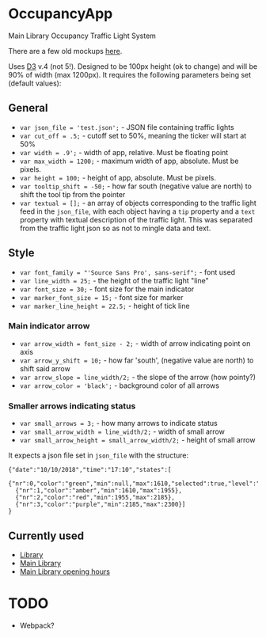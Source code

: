 # OccupancyApp
Main Library Occupancy Traffic Light System

There are a few old mockups [here](https://lac-edwebtools.is.ed.ac.uk/discovered/occupy/).

Uses [D3](https://github.com/d3/d3) v.4 (not 5!). Designed to be 100px height (ok to change) and will be 90% of width (max 1200px).
It requires the following parameters being set (default values):

## General
* `var json_file = 'test.json';` - JSON file containing traffic lights
* `var cut_off = .5;` - cutoff set to 50%, meaning the ticker will start at 50%
* `var width = .9';` - width of app, relative. Must be floating point
* `var max_width = 1200;` - maximum width of app, absolute. Must be pixels.
* `var height = 100;` - height of app, absolute. Must be pixels.
* `var tooltip_shift = -50;` - how far south (negative value are north) to shift the tool tip from the pointer
* `var textual = [];` - an array of objects corresponding to the traffic light feed in the `json_file`, with each object having a `tip` property and a `text` property with textual description of the traffic light. This was separated from the traffic light json so as not to mingle data and text.

## Style
* `var font_family = "'Source Sans Pro', sans-serif";` - font used
* `var line_width = 25;` - the height of the traffic light "line"
* `var font_size = 30;` - font size for the main indicator
* `var marker_font_size = 15;` - font size for marker
* `var marker_line_height = 22.5;` - height of tick line
### Main indicator arrow
* `var arrow_width = font_size - 2;` - width of arrow indicating point on axis
* `var arrow_y_shift = 10;` - how far 'south', (negative value are north) to shift said arrow
* `var arrow_slope = line_width/2;` - the slope of the arrow (how pointy?)
* `var arrow_color = 'black';` - background color of all arrows
### Smaller arrows indicating status
* `var small_arrows = 3;` - how many arrows to indicate status
* `var small_arrow_width = line_width/2;` - width of small arrow
* `var small_arrow_height = small_arrow_width/2;` - height of small arrow

It expects a json file set in `json_file` with the structure:
```
{"date":"10/10/2018","time":"17:10","states":[
  {"nr":0,"color":"green","min":null,"max":1610,"selected":true,"level":"decreasing","percent":67},
  {"nr":1,"color":"amber","min":1610,"max":1955},
  {"nr":2,"color":"red","min":1955,"max":2185},
  {"nr":3,"color":"purple","min":2185,"max":2300}]
}
```

## Currently used
* [Library](https://www.ed.ac.uk/information-services/library-museum-gallery)
* [Main Library](https://www.ed.ac.uk/information-services/library-museum-gallery/using-library/lib-locate/main-lib)
* [Main Library opening hours](https://www.ed.ac.uk/information-services/library-museum-gallery/using-library/library-opening/main-library)

# TODO
* Webpack?
